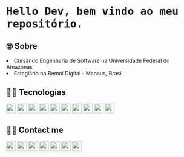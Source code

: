<h1 align="left"> <samp>Hello Dev, bem vindo ao meu repositório. </h1> 

<h2> 🤓  Sobre </h2>
<li> Cursando Engenharia de Software na Universidade Federal do Amazonas </li>
<li> Estagiário na Bemol Digital - Manaus, Brasil </li>

<h2>  👨‍💻  Tecnologias </h2>
<div>
  <img src="https://img.shields.io/badge/HTML-E34F26?style=flat-square&logo=html5&logoColor=white" height="25"/>
  <img src="https://img.shields.io/badge/CSS-1572B6?style=flat-square&logo=css3&logoColor=white" height="25"/>
  <img src="https://img.shields.io/badge/Bootstrap-563D7C?style=for-the-badge&logo=bootstrap&logoColor=white" height="25"/>
  <img src="https://img.shields.io/badge/JavaScript-F7DF1E?style=for-the-badge&logo=javascript&logoColor=black" height="25"/>
  <img src="https://img.shields.io/badge/Node.js-43853D?style=for-the-badge&logo=node.js&logoColor=white" height="25"/>
  <img src="https://img.shields.io/badge/PHP-777BB4?style=for-the-badge&logo=php&logoColor=white" height="25"/>
  <img src="https://img.shields.io/badge/Python-3776AB?style=for-the-badge&logo=python&logoColor=white" height="25"/>
  <img src="https://img.shields.io/badge/Django-092E20?style=flat-square&logo=Django&logoColor=white" height="25"/>
  <img src="https://img.shields.io/badge/Mysql-E56722?style=flat-square&logo=MySql&logoColor=white" height="25"/>
  <img src="https://img.shields.io/badge/MongoDB-4EA94B?style=for-the-badge&logo=mongodb&logoColor=white" height="25"/>
</div>

<h2> 🙋‍♂️  Contact me </h2>
<div>
  <img src="https://img.shields.io/badge/Discord-7289DA?style=for-the-badge&logo=discord&logoColor=white" height="25"/>
  <img src="https://img.shields.io/badge/Gmail-D14836?style=for-the-badge&logo=gmail&logoColor=white" height="25"/>
  <img src="https://img.shields.io/badge/Telegram-2CA5E0?style=for-the-badge&logo=telegram&logoColor=white" height="25"/>
  <img src="https://img.shields.io/badge/WhatsApp-25D366?style=for-the-badge&logo=whatsapp&logoColor=white" height="25"/>
  <img src="https://img.shields.io/badge/Instagram-E4405F?style=for-the-badge&logo=instagram&logoColor=white" height="25"/>
  <img src="https://img.shields.io/badge/LinkedIn-0077B5?style=for-the-badge&logo=linkedin&logoColor=white" height="25"/>
  <img src="https://img.shields.io/badge/Twitch-9146FF?style=for-the-badge&logo=twitch&logoColor=white" height="25"/>
</div>




